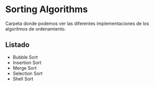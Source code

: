 # Sorting Algorithms

Carpeta donde podemos ver las diferentes implementaciones de los algoritmos de ordenamiento.

## Listado

- Bubble Sort
- Insertion Sort
- Merge Sort
- Selection Sort
- Shell Sort
